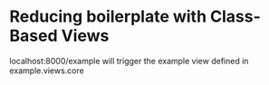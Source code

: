 # Reducing boilerplate with Class-Based Views #

localhost:8000/example will trigger the example view defined in example.views.core
